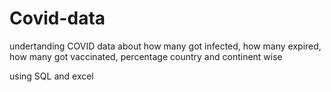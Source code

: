 # Covid-data

undertanding COVID data about how many got infected, how many expired, how many got vaccinated, percentage country and continent wise 

using SQL and excel 

